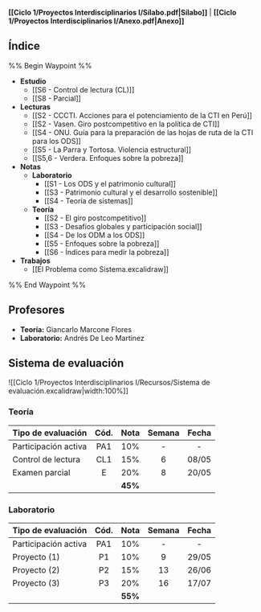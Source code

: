 **[[Ciclo 1/Proyectos Interdisciplinarios I/Sílabo.pdf|Sílabo]]** | **[[Ciclo 1/Proyectos Interdisciplinarios I/Anexo.pdf|Anexo]]**

## Índice

%% Begin Waypoint %%
- **Estudio**
	- [[S6 - Control de lectura (CL)]]
	- [[S8 - Parcial]]
- **Lecturas**
	- [[S2 - CCCTI. Acciones para el potenciamiento de la CTI en Perú]]
	- [[S2 - Vasen. Giro postcompetitivo en la política de CTI]]
	- [[S4 - ONU. Guía para la preparación de las hojas de ruta de la CTI para los ODS]]
	- [[S5 - La Parra y Tortosa. Violencia estructural]]
	- [[S5,6 - Verdera. Enfoques sobre la pobreza]]
- **Notas**
	- **Laboratorio**
		- [[S1 - Los ODS y el patrimonio cultural]]
		- [[S3 - Patrimonio cultural y el desarrollo sostenible]]
		- [[S4 - Teoría de sistemas]]
	- **Teoría**
		- [[S2 - El giro postcompetitivo]]
		- [[S3 - Desafíos globales y participación social]]
		- [[S4 - De los ODM a los ODS]]
		- [[S5 - Enfoques sobre la pobreza]]
		- [[S6 - Índices para medir la pobreza]]
- **Trabajos**
	- [[El Problema como Sistema.excalidraw]]

%% End Waypoint %%

## Profesores

- **Teoría:** Giancarlo Marcone Flores
- **Laboratorio:** Andrés De Leo Martinez

## Sistema de evaluación

![[Ciclo 1/Proyectos Interdisciplinarios I/Recursos/Sistema de evaluación.excalidraw|width:100%]]

### Teoría

| Tipo de evaluación   | Cód. |  Nota   | Semana | Fecha |
| -------------------- | :--: | :-----: | :----: | :---: |
| Participación activa | PA1  |   10%   |   -    |   -   |
| Control de lectura   | CL1  |   15%   |   6    | 08/05 |
| Examen parcial       |  E   |   20%   |   8    | 20/05 |
|                      |      | **45%** |        |       |

### Laboratorio

| Tipo de evaluación   | Cód. |  Nota   | Semana | Fecha |
| -------------------- | :--: | :-----: | :----: | :---: |
| Participación activa | PA1  |   10%   |   -    |   -   |
| Proyecto (1)         |  P1  |   10%   |   9    | 29/05 |
| Proyecto (2)         |  P2  |   15%   |   13   | 26/06 |
| Proyecto (3)         |  P3  |   20%   |   16   | 17/07 |
|                      |      | **55%** |        |       |
